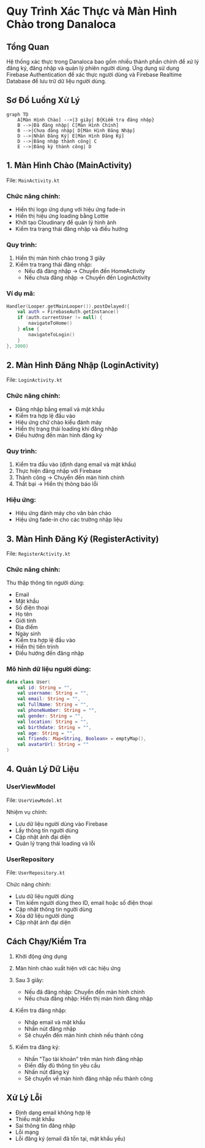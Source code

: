 # Quy Trình Xác Thực và Màn Hình Chào trong Danaloca

## Tổng Quan

Hệ thống xác thực trong Danaloca bao gồm nhiều thành phần chính để xử lý đăng ký, đăng nhập và quản lý phiên người dùng. Ứng dụng sử dụng Firebase Authentication để xác thực người dùng và Firebase Realtime Database để lưu trữ dữ liệu người dùng.

## Sơ Đồ Luồng Xử Lý

```mermaid
graph TD
    A[Màn Hình Chào] -->|3 giây| B{Kiểm tra đăng nhập}
    B -->|Đã đăng nhập| C[Màn Hình Chính]
    B -->|Chưa đăng nhập| D[Màn Hình Đăng Nhập]
    D -->|Nhấn Đăng Ký| E[Màn Hình Đăng Ký]
    D -->|Đăng nhập thành công| C
    E -->|Đăng ký thành công| D
```

## 1. Màn Hình Chào (MainActivity)

File: `MainActivity.kt`

### Chức năng chính:

- Hiển thị logo ứng dụng với hiệu ứng fade-in
- Hiển thị hiệu ứng loading bằng Lottie
- Khởi tạo Cloudinary để quản lý hình ảnh
- Kiểm tra trạng thái đăng nhập và điều hướng

### Quy trình:

1. Hiển thị màn hình chào trong 3 giây
2. Kiểm tra trạng thái đăng nhập:
   - Nếu đã đăng nhập -> Chuyển đến HomeActivity
   - Nếu chưa đăng nhập -> Chuyển đến LoginActivity

### Ví dụ mã:

```kotlin
Handler(Looper.getMainLooper()).postDelayed({
    val auth = FirebaseAuth.getInstance()
    if (auth.currentUser != null) {
        navigateToHome()
    } else {
        navigateToLogin()
    }
}, 3000)
```

## 2. Màn Hình Đăng Nhập (LoginActivity)

File: `LoginActivity.kt`

### Chức năng chính:

- Đăng nhập bằng email và mật khẩu
- Kiểm tra hợp lệ đầu vào
- Hiệu ứng chữ chào kiểu đánh máy
- Hiển thị trạng thái loading khi đăng nhập
- Điều hướng đến màn hình đăng ký

### Quy trình:

1. Kiểm tra đầu vào (định dạng email và mật khẩu)
2. Thực hiện đăng nhập với Firebase
3. Thành công -> Chuyển đến màn hình chính
4. Thất bại -> Hiển thị thông báo lỗi

### Hiệu ứng:

- Hiệu ứng đánh máy cho văn bản chào
- Hiệu ứng fade-in cho các trường nhập liệu

## 3. Màn Hình Đăng Ký (RegisterActivity)

File: `RegisterActivity.kt`

### Chức năng chính:

Thu thập thông tin người dùng:

- Email
- Mật khẩu
- Số điện thoại
- Họ tên
- Giới tính
- Địa điểm
- Ngày sinh
- Kiểm tra hợp lệ đầu vào
- Hiển thị tiến trình
- Điều hướng đến đăng nhập

### Mô hình dữ liệu người dùng:

```kotlin
data class User(
    val id: String = "",
    val username: String = "",
    val email: String = "",
    val fullName: String = "",
    val phoneNumber: String = "",
    val gender: String = "",
    val location: String = "",
    val birthdate: String = "",
    val age: String = "",
    val friends: Map<String, Boolean> = emptyMap(),
    val avatarUrl: String = ""
)
```

## 4. Quản Lý Dữ Liệu

### UserViewModel

File: `UserViewModel.kt`

Nhiệm vụ chính:

- Lưu dữ liệu người dùng vào Firebase
- Lấy thông tin người dùng
- Cập nhật ảnh đại diện
- Quản lý trạng thái loading và lỗi

### UserRepository

File: `UserRepository.kt`

Chức năng chính:

- Lưu dữ liệu người dùng
- Tìm kiếm người dùng theo ID, email hoặc số điện thoại
- Cập nhật thông tin người dùng
- Xóa dữ liệu người dùng
- Cập nhật ảnh đại diện

## Cách Chạy/Kiểm Tra

1. Khởi động ứng dụng
2. Màn hình chào xuất hiện với các hiệu ứng
3. Sau 3 giây:

   - Nếu đã đăng nhập: Chuyển đến màn hình chính
   - Nếu chưa đăng nhập: Hiển thị màn hình đăng nhập

4. Kiểm tra đăng nhập:

   - Nhập email và mật khẩu
   - Nhấn nút đăng nhập
   - Sẽ chuyển đến màn hình chính nếu thành công

5. Kiểm tra đăng ký:
   - Nhấn "Tạo tài khoản" trên màn hình đăng nhập
   - Điền đầy đủ thông tin yêu cầu
   - Nhấn nút đăng ký
   - Sẽ chuyển về màn hình đăng nhập nếu thành công

## Xử Lý Lỗi

- Định dạng email không hợp lệ
- Thiếu mật khẩu
- Sai thông tin đăng nhập
- Lỗi mạng
- Lỗi đăng ký (email đã tồn tại, mật khẩu yếu)
